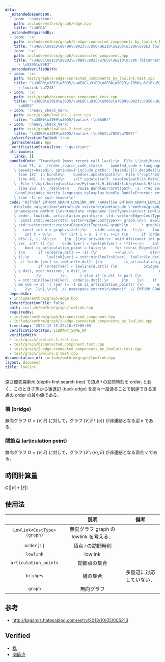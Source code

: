 ```yaml
---
data:
  _extendedDependsOn:
  - icon: ':question:'
    path: include/emthrm/graph/edge.hpp
    title: "\u8FBA"
  _extendedRequiredBy:
  - icon: ':x:'
    path: include/emthrm/graph/2-edge-connected_components_by_lowlink.hpp
    title: "\u4E8C\u91CD\u8FBA\u9023\u7D50\u6210\u5206\u5206\u89E3 lowlink \u7248"
  - icon: ':x:'
    path: include/emthrm/graph/biconnected_component.hpp
    title: "\u4E8C\u91CD\u9802\u70B9\u9023\u7D50\u6210\u5206 (biconnected component)\
      \ \u5206\u89E3"
  _extendedVerifiedWith:
  - icon: ':x:'
    path: test/graph/2-edge-connected_components_by_lowlink.test.cpp
    title: "\u30B0\u30E9\u30D5/\u4E8C\u91CD\u8FBA\u9023\u7D50\u6210\u5206\u5206\u89E3\
      \ lowlink \u7248"
  - icon: ':x:'
    path: test/graph/biconnected_component.test.cpp
    title: "\u30B0\u30E9\u30D5/\u4E8C\u91CD\u9802\u70B9\u9023\u7D50\u6210\u5206\u5206\
      \u89E3"
  - icon: ':heavy_check_mark:'
    path: test/graph/lowlink.1.test.cpp
    title: "\u30B0\u30E9\u30D5/lowlink (\u6A4B)"
  - icon: ':heavy_check_mark:'
    path: test/graph/lowlink.2.test.cpp
    title: "\u30B0\u30E9\u30D5/lowlink (\u95A2\u7BC0\u70B9)"
  _isVerificationFailed: true
  _pathExtension: hpp
  _verificationStatusIcon: ':question:'
  attributes:
    links: []
  bundledCode: "Traceback (most recent call last):\n  File \"/opt/hostedtoolcache/Python/3.9.16/x64/lib/python3.9/site-packages/onlinejudge_verify/documentation/build.py\"\
    , line 71, in _render_source_code_stat\n    bundled_code = language.bundle(stat.path,\
    \ basedir=basedir, options={'include_paths': [basedir]}).decode()\n  File \"/opt/hostedtoolcache/Python/3.9.16/x64/lib/python3.9/site-packages/onlinejudge_verify/languages/cplusplus.py\"\
    , line 187, in bundle\n    bundler.update(path)\n  File \"/opt/hostedtoolcache/Python/3.9.16/x64/lib/python3.9/site-packages/onlinejudge_verify/languages/cplusplus_bundle.py\"\
    , line 401, in update\n    self.update(self._resolve(pathlib.Path(included), included_from=path))\n\
    \  File \"/opt/hostedtoolcache/Python/3.9.16/x64/lib/python3.9/site-packages/onlinejudge_verify/languages/cplusplus_bundle.py\"\
    , line 260, in _resolve\n    raise BundleErrorAt(path, -1, \"no such header\"\
    )\nonlinejudge_verify.languages.cplusplus_bundle.BundleErrorAt: emthrm/graph/edge.hpp:\
    \ line -1: no such header\n"
  code: "#ifndef EMTHRM_GRAPH_LOWLINK_HPP_\n#define EMTHRM_GRAPH_LOWLINK_HPP_\n\n\
    #include <algorithm>\n#include <vector>\n\n#include \"emthrm/graph/edge.hpp\"\n\
    \nnamespace emthrm {\n\ntemplate <typename CostType>\nstruct Lowlink {\n  std::vector<int>\
    \ order, lowlink, articulation_points;\n  std::vector<Edge<CostType>> bridges;\n\
    \  const std::vector<std::vector<Edge<CostType>>> graph;\n\n  explicit Lowlink(const\
    \ std::vector<std::vector<Edge<CostType>>>& graph)\n      : graph(graph) {\n \
    \   const int n = graph.size();\n    order.assign(n, -1);\n    lowlink.resize(n);\n\
    \    int t = 0;\n    for (int i = 0; i < n; ++i) {\n      if (order[i] == -1)\
    \ dfs(-1, i, &t);\n    }\n  }\n\n private:\n  void dfs(const int par, const int\
    \ ver, int* t) {\n    order[ver] = lowlink[ver] = (*t)++;\n    int num = 0;\n\
    \    bool is_articulation_point = false;\n    for (const Edge<CostType>& e : graph[ver])\
    \ {\n      if (order[e.dst] == -1) {\n        ++num;\n        dfs(ver, e.dst,\
    \ t);\n        lowlink[ver] = std::min(lowlink[ver], lowlink[e.dst]);\n      \
    \  if (order[ver] <= lowlink[e.dst]) {\n          is_articulation_point = true;\n\
    \          if (order[ver] < lowlink[e.dst]) {\n            bridges.emplace_back(std::min(ver,\
    \ e.dst), std::max(ver, e.dst),\n                                 e.cost);\n \
    \         }\n        }\n      } else if (e.dst != par) {\n        lowlink[ver]\
    \ = std::min(lowlink[ver], order[e.dst]);\n      }\n    }\n    if ((par == -1\
    \ && num >= 2) || (par != -1 && is_articulation_point)) {\n      articulation_points.emplace_back(ver);\n\
    \    }\n  }\n};\n\n}  // namespace emthrm\n\n#endif  // EMTHRM_GRAPH_LOWLINK_HPP_\n"
  dependsOn:
  - include/emthrm/graph/edge.hpp
  isVerificationFile: false
  path: include/emthrm/graph/lowlink.hpp
  requiredBy:
  - include/emthrm/graph/biconnected_component.hpp
  - include/emthrm/graph/2-edge-connected_components_by_lowlink.hpp
  timestamp: '2022-12-15 22:18:37+09:00'
  verificationStatus: LIBRARY_SOME_WA
  verifiedWith:
  - test/graph/lowlink.1.test.cpp
  - test/graph/biconnected_component.test.cpp
  - test/graph/2-edge-connected_components_by_lowlink.test.cpp
  - test/graph/lowlink.2.test.cpp
documentation_of: include/emthrm/graph/lowlink.hpp
layout: document
title: lowlink
---
```


深さ優先探索木 (depth-first search tree) で頂点 $i$ の訪問時刻を $\mathrm{order}_i$ とおく．このとき子孫から後退辺 (back edge) を高々一度通ることで到達できる頂点の $\mathrm{order}$ の最小値である．


### 橋 (bridge)

無向グラフ $G = (V, E)$ に対して，グラフ $(V, E \setminus \lbrace e \rbrace)$ が非連結となる辺 $e$ である．


### 関節点 (articulation point)

無向グラフ $G = (V, E)$ に対して，グラフ $(V \setminus \lbrace v \rbrace, E)$ が非連結となる頂点 $v$ である．


## 時間計算量

$O(\lvert V \rvert + \lvert E \rvert)$


## 使用法

||説明|備考|
|:--:|:--:|:--:|
|`Lowlink<CostType>(graph)`|無向グラフ $\mathrm{graph}$ の lowlink を考える．||
|`order[i]`|頂点 $i$ の訪問時刻||
|`lowlink`|lowlink||
|`articulation_points`|関節点の集合||
|`bridges`|橋の集合|多重辺に対応していない．|
|`graph`|無向グラフ||


## 参考

- http://kagamiz.hatenablog.com/entry/2013/10/05/005213


## Verified

- [橋](https://onlinejudge.u-aizu.ac.jp/solutions/problem/GRL_3_B/review/4082818/emthrm/C++14)
- [関節点](https://onlinejudge.u-aizu.ac.jp/solutions/problem/GRL_3_A/review/4082810/emthrm/C++14)
